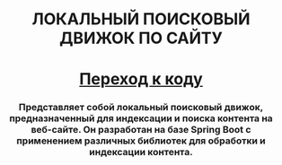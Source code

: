 <h1 align="center">ЛОКАЛЬНЫЙ ПОИСКОВЫЙ ДВИЖОК ПО САЙТУ</h1>
<h1 align="center"><a href="https://github.com/vadimsa3/searchengine/tree/master/src/main/java/searchengine" target="_blank">Переход к коду</a></h1>
<h3 align="center">Представляет собой локальный поисковый движок, предназначенный для индексации и поиска контента на веб-сайте. Он разработан на базе Spring Boot c применением различных библиотек для обработки и индексации контента.</h3>
